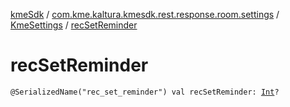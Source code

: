 [kmeSdk](../../index.md) / [com.kme.kaltura.kmesdk.rest.response.room.settings](../index.md) / [KmeSettings](index.md) / [recSetReminder](./rec-set-reminder.md)

# recSetReminder

`@SerializedName("rec_set_reminder") val recSetReminder: `[`Int`](https://kotlinlang.org/api/latest/jvm/stdlib/kotlin/-int/index.html)`?`